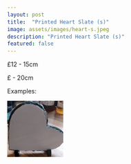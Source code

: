 ```yaml
---
layout: post
title:  "Printed Heart Slate (s)"
image: assets/images/heart-s.jpeg
description: "Printed Heart Slate (s)"
featured: false
---
```


£12 - 15cm

£ - 20cm

Examples:

<a data-fancybox="gallery1" href="/assets/images/heart-s.jpeg"><img src="/assets/images/heart-s.jpeg" width="130" height="130"></a>